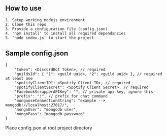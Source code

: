 ## How to use
    1. Setup working nodejs environment
    2. Clone this repo
    3. Provide a configuration file (config.json)
    4. 'npm install' to install all required dependancies
    5. 'node index.js' to start the project

## Sample config.json
    {
        "token": <DiscordBot Token>, // required
        "guildsId": { "1": <guild uuid>, "2": <guild uuid> }, // required at least one
        "spotifyClientID": <Spotify Client ID>, // required
        "spotifyClientSecret": <Spotify Client Secret>, // required
        "FacebookScrapperAPIKey": "", // private api key, ignore this
        "prefix": "!", // prefix for chat command
        "mongooseConnectionString": "example --> mongodb://localhost:27017/",
        "mongoUser": "mongodb user",
        "mongoPass": "mongodb password"
    }
Place config.json at root project directory